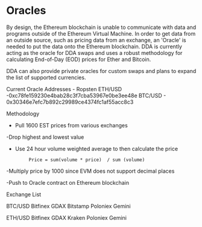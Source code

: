 # Oracles

By design, the Ethereum blockchain is unable to communicate with data and programs outside of the Ethereum Virtual Machine.  In order to get data from an outside source, such as pricing data from an exchange, an 'Oracle' is needed to put the data onto the Ethereum blockchain.  DDA is currently acting as the oracle for DDA swaps and uses a robust methodology for calculating End-of-Day (EOD) prices for Ether and Bitcoin.

DDA can also provide private oracles for custom swaps and plans to expand the list of supported currencies. 


Current Oracle Addresses - Ropsten
    ETH/USD -0xc78fe159230e4bab28c3f7cba53967e0be3ee48e
    BTC/USD - 0x30346e7efc7b892c29989ce4374fc1af55acc8c3

Methodology

- Pull 1600 EST prices from various exchanges

-Drop highest and lowest value

- Use 24 hour volume weighted average to then calculate the price

           Price = sum(volume * price)  / sum (volume)
           
-Multiply price by 1000 since EVM does not support decimal places

-Push to Oracle contract on Ethereum blockchain



Exchange List

BTC/USD 
        Bitfinex
        GDAX
        Bitstamp
        Poloniex
        Gemini



ETH/USD
        Bitfinex
        GDAX
        Kraken
        Poloniex
        Gemini
